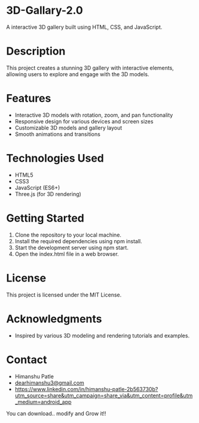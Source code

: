 # 3D-Gallary-2.0
A interactive 3D gallery built using HTML, CSS, and JavaScript.

# Description

This project creates a stunning 3D gallery with interactive elements, allowing users to explore and engage with the 3D models.

# Features

- Interactive 3D models with rotation, zoom, and pan functionality
- Responsive design for various devices and screen sizes
- Customizable 3D models and gallery layout
- Smooth animations and transitions

# Technologies Used

- HTML5
- CSS3
- JavaScript (ES6+)
- Three.js (for 3D rendering)

# Getting Started

1. Clone the repository to your local machine.
2. Install the required dependencies using npm install.
3. Start the development server using npm start.
4. Open the index.html file in a web browser.

# License

This project is licensed under the MIT License.

# Acknowledgments

- Inspired by various 3D modeling and rendering tutorials and examples.

# Contact

- Himanshu Patle
- dearhimanshu3@gmail.com
- https://www.linkedin.com/in/himanshu-patle-2b563730b?utm_source=share&utm_campaign=share_via&utm_content=profile&utm_medium=android_app

You can download.. modify and Grow it!!
